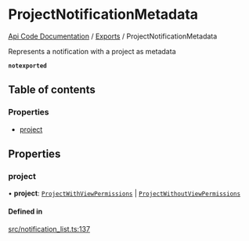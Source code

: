 # ProjectNotificationMetadata
 
[Api Code Documentation](../README.md) / [Exports](../modules.md) / ProjectNotificationMetadata

Represents a notification with a project as metadata

**`notexported`**

## Table of contents

### Properties

- [project](ProjectNotificationMetadata.md#project)

## Properties

### project

• **project**: [`ProjectWithViewPermissions`](ProjectWithViewPermissions.md) \| [`ProjectWithoutViewPermissions`](ProjectWithoutViewPermissions.md)

#### Defined in

[src/notification_list.ts:137](https://github.com/openkfw/TruBudget/blob/f6ee764/api/src/notification_list.ts#L137)
